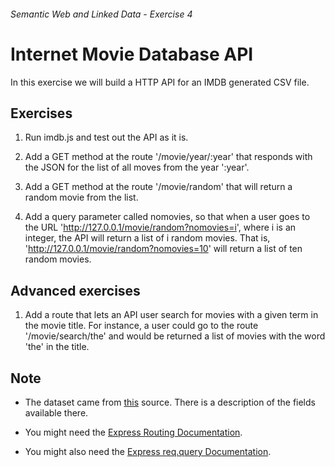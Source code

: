 ###### Semantic Web and Linked Data - Exercise 4
# Internet Movie Database API
In this exercise we will build a HTTP API for an IMDB generated CSV file.

## Exercises
1. Run imdb.js and test out the API as it is.

1. Add a GET method at the route '/movie/year/:year' that responds with the JSON for the list of all moves from the year ':year'.

1. Add a GET method at the route '/movie/random' that will return a random movie from the list.

1. Add a query parameter called nomovies, so that when a user goes to the URL 'http://127.0.0.1/movie/random?nomovies=i', where i is an integer, the API will return a list of i random movies. That is, 'http://127.0.0.1/movie/random?nomovies=10' will return a list of ten random movies.

## Advanced exercises
1. Add a route that lets an API user search for movies with a given term in the movie title. For instance, a user could go to the route '/movie/search/the' and would be returned a list of movies with the word 'the' in the title.

## Note
- The dataset came from [this](http://had.co.nz/data/movies/) source. There is a description of the fields available there.

- You might need the [Express Routing Documentation](http://expressjs.com/guide/routing.html).

- You might also need the [Express req.query Documentation](http://expressjs.com/api.html#req.query).
